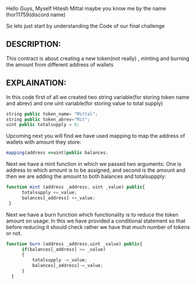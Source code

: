 Hello Guys,
Myself Hitesh Mittal maybe you know me by the name thor11759(discord name)

So lets just start by understanding the Code of our final challenge
## DESCRIPTION:
  This contract is about creating a new token(not really) , minting and burning the amount from different address of wallets
## EXPLAINATION:
  In this code first of all we created two string variable(for storing token name and abrev) and one uint variable(for storing value to total supply)
  ```javascript
  string public token_name= "Mittal";
  string public token_abrev="Mit";
  uint public totalsupply = 0;
  ```
  Upcoming next you will find we have used mapping to map the address of wallets with amount they store:
  ```javascript
  mapping(address =>uint)public balances;
  ```
  Next we have a mint function in which we passed two arguments:
  One is address to which amount is to be assigned, and second is the amount and then we are adding the amount to both balances and totalsuppply:
  ```javascript
  function mint (address _address, uint _value) public{
        totalsupply +=_value;
        balances[_address] +=_value;
   }
   ```
  Next we have a burn function which functionality is to reduce the token amount on usage:
  In this we have provided a conditional statement so that before reducing it should check rather we have that much number of tokens or not.
  ```javascript
  function burn (address _address,uint _value) public{
        if(balances[_address] >= _value)
        {
            totalsupply -=_value;
            balances[_address]-=_value;
        }
    }
  ```
